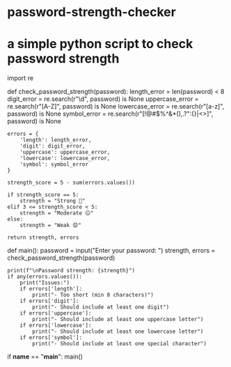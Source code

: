 # password-strength-checker
# a simple python script to check password strength

import re

def check_password_strength(password):
    length_error = len(password) < 8
    digit_error = re.search(r"\d", password) is None
    uppercase_error = re.search(r"[A-Z]", password) is None
    lowercase_error = re.search(r"[a-z]", password) is None
    symbol_error = re.search(r"[!@#$%^&*(),.?\":{}|<>]", password) is None

    errors = {
        'length': length_error,
        'digit': digit_error,
        'uppercase': uppercase_error,
        'lowercase': lowercase_error,
        'symbol': symbol_error
    }

    strength_score = 5 - sum(errors.values())

    if strength_score == 5:
        strength = "Strong 💪"
    elif 3 <= strength_score < 5:
        strength = "Moderate 😐"
    else:
        strength = "Weak 😟"

    return strength, errors

def main():
    password = input("Enter your password: ")
    strength, errors = check_password_strength(password)

    print(f"\nPassword strength: {strength}")
    if any(errors.values()):
        print("Issues:")
        if errors['length']:
            print("- Too short (min 8 characters)")
        if errors['digit']:
            print("- Should include at least one digit")
        if errors['uppercase']:
            print("- Should include at least one uppercase letter")
        if errors['lowercase']:
            print("- Should include at least one lowercase letter")
        if errors['symbol']:
            print("- Should include at least one special character")

if __name__ == "__main__":
    main()
